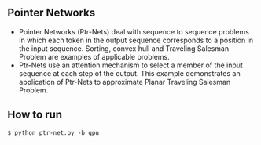 ## Pointer Networks
- Pointer Networks (Ptr-Nets) deal with sequence to sequence problems in which each token in the output sequence corresponds to a position in the input sequence. Sorting, convex hull and Traveling Salesman Problem are examples of applicable problems.
- Ptr-Nets use an attention mechanism to select a member of the input sequence at each step of the output. This example demonstrates an application of Ptr-Nets to approximate Planar Traveling Salesman Problem.

## How to run
```
$ python ptr-net.py -b gpu
```

